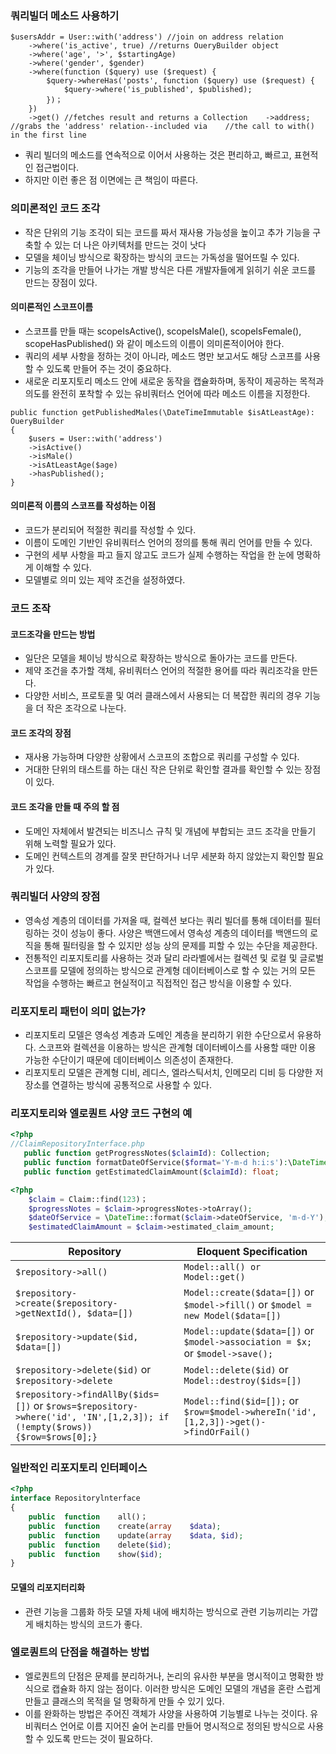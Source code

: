 ### 쿼리빌더 메소드 사용하기
```
$usersAddr = User::with('address') //join on address relation
    ->where('is_active', true) //returns OueryBuilder object
    ->where('age', '>', $startingAge)
    ->where('gender', $gender)
    ->where(function ($query) use ($request) {
        $query->whereHas('posts', function ($query) use ($request) {
            $query->where('is_published', $published);
        })；
    })
    ->get() //fetches result and returns a Collection    ->address; //grabs the 'address' relation--included via    //the call to with() in the first line
```
- 쿼리 빌더의 메소드를 연속적으로 이어서 사용하는 것은 편리하고, 빠르고, 표현적인 접근법이다.
- 하지만 이런 좋은 점 이면에는 큰 책임이 따른다.


### 의미론적인 코드 조각
- 작은 단위의 기능 조각이 되는 코드를 짜서 재사용 가능성을 높이고 추가 기능을 구축할 수 있는 더 나은 아키텍처를 만드는 것이 낫다
- 모델을 체이닝 방식으로 확장하는 방식의 코드는 가독성을 떨어뜨릴 수 있다.
- 기능의 조각을 만들어 나가는 개발 방식은 다른 개발자들에게 읽히기 쉬운 코드를 만드는 장점이 있다.


#### 의미론적인 스코프이름
- 스코프를 만들 때는 scopeIsActive(), scopeIsMale(), scopeIsFemale(), scopeHasPublished() 와 같이 메소드의 이름이 의미론적이어야 한다. 
- 쿼리의 세부 사항을 정하는 것이 아니라, 메소드 명만 보고서도 해당 스코프를 사용할 수 있도록 만들어 주는 것이 중요하다.
- 새로운 리포지토리 메소드 안에 새로운 동작을 캡슐화하며, 동작이 제공하는 목적과 의도를 완전히 포착할 수 있는 유비쿼터스 언어에 따라 메소드 이름을 지정한다.

```
public function getPublishedMales(\DateTimeImmutable $isAtLeastAge): OueryBuilder
{
    $users = User::with('address')
    ->isActive()
    ->isMale()
    ->isAtLeastAge($age)
    ->hasPublished();
}
```

#### 의미론적 이름의 스코프를 작성하는 이점
- 코드가 분리되어 적절한 쿼리를 작성할 수 있다.
- 이름이 도메인 기반인 유비쿼터스 언어의 정의를 통해 쿼리 언어를 만들 수 있다.
- 구현의 세부 사항을 파고 들지 않고도 코드가 실제 수행하는 작업을 한 눈에 명확하게 이해할 수 있다.
- 모델별로 의미 있는 제약 조건을 설정하였다.

### 코드 조작
#### 코드조각을 만드는 방법
- 일단은 모델을 체이닝 방식으로 확장하는 방식으로 돌아가는 코드를 만든다.
- 제약 조건을 추가할 객체, 유비쿼터스 언어의 적절한 용어를 따라 쿼리조각을 만든다.
- 다양한 서비스, 프로토콜 및 여러 클래스에서 사용되는 더 복잡한 쿼리의 경우 기능을 더 작은 조각으로 나눈다.

#### 코드 조각의 장점
- 재사용 가능하며 다양한 상황에서 스코프의 조합으로 쿼리를 구성할 수 있다.
- 거대한 단위의 태스트를 하는 대신 작은 단위로 확인할 결과를 확인할 수 있는 장점이 있다.

#### 코드 조각을 만들 때 주의 할 점
- 도메인 자체에서 발견되는 비즈니스 규칙 및 개념에 부합되는 코드 조각을 만들기 위해 노력할 필요가 있다.
- 도메인 컨텍스트의 경계를 잘못 판단하거나 너무 세분화 하지 않았는지 확인할 필요가 있다.

### 쿼리빌더 사양의 장점
- 영속성 계층의 데이터를 가져올 때, 컬렉션 보다는 쿼리 빌더를 통해 데이터를 필터링하는 것이 성능이 좋다. 사양은 백앤드에서 영속성 계층의 데이터를 백앤드의 로직을 통해 필터링을 할 수 있지만 성능 상의 문제를 피할 수 있는 수단을 제공한다.
- 전통적인 리포지토리를 사용하는 것과 달리 라라벨에서는 컬렉션 및 로컬 및 글로벌 스코프를 모델에 정의하는 방식으로 관계형 데이터베이스로 할 수 있는 거의 모든 작업을 수행하는 빠르고 현실적이고 직접적인 접근 방식을 이용할 수 있다.

### 리포지토리 패턴이 의미 없는가?
- 리포지토리 모델은 영속성 계층과 도메인 계층을 분리하기 위한 수단으로서 유용하다. 스코프와 컬렉션을 이용하는 방식은 관계형 데이터베이스를 사용할 때만 이용 가능한 수단이기 때문에 데이터베이스 의존성이 존재한다.
- 리포지토리 모델은 관계형 디비, 레디스, 엘라스틱서치, 인메모리 디비 등 다양한 저장소를 연결하는 방식에 공통적으로 사용할 수 있다.


### 리포지토리와 엘로퀀트 사양 코드 구현의 예
```php
<?php
//ClaimRepositoryInterface.php
   public function getProgressNotes($claimId): Collection;
   public function formatDateOfService($format='Y-m-d h:i:s'):\DateTimeImmutable;
   public function getEstimatedClaimAmount($claimId): float;
```

```php
<?php
    $claim = Claim::find(123)；
    $progressNotes = $claim->progressNotes->toArray();
    $dateOfService = \DateTime::format($claim->dateOfService, 'm-d-Y');
    $estimatedClaimAmount = $claim->estimated_claim_amount;
```

| Repository | Eloquent Specification |
|------------|------------------------|
| `$repository->all()` | `Model::all() or Model::get()` |
| `$repository->create($repository->getNextId(), $data=[])` | `Model::create($data=[])` or `$model->fill()` or `$model = new Model($data=[])` |
| `$repository->update($id, $data=[])` | `Model::update($data=[])` or `$model->association = $x;` or `$model->save();` |
| `$repository->delete($id)` or `$repository->delete` | `Model::delete($id)` or `Model::destroy($ids=[])` | 
`$repository->findAllBy($ids=[])` or `$rows=$repository->where('id', 'IN',[1,2,3]); if (!empty($rows)) {$row=$rows[0];}` | `Model::find($id=[]);` or `$row=$model->whereIn('id',[1,2,3])->get()->findOrFail()` |


### 일반적인 리포지토리 인터페이스
```php
<?php
interface Repositorylnterface
{
    public	function	all()；	
    public	function	create(array	$data);
    public	function	update(array	$data, $id);
    public	function	delete($id);	
    public	function	show($id);	
}
```

#### 모델의 리포지터리화
- 관련 기능을 그룹화 하듯 모델 자체 내에 배치하는 방식으로 관련 기능끼리는 가깝게 배치하는 방식의 코드가 좋다.

### 엘로퀀트의 단점을 해결하는 방법
- 엘로퀀트의 단점은 문제를 분리하거나, 논리의 유사한 부분을 명시적이고 명확한 방식으로 캡슐화 하지 않는 점이다. 이러한 방식은 도메인 모델의 개념을 혼란 스럽게 만들고 클래스의 목적을 덜 명확하게 만들 수 있기 있다.
- 이를 완화하는 방법은 주어진 객체가 사양을 사용하여 기능별로 나누는 것이다. 유비쿼터스 언어로 이름 지어진 술어 논리를 만들어 명시적으로 정의된 방식으로 사용할 수 있도록 만드는 것이 필요하다.
